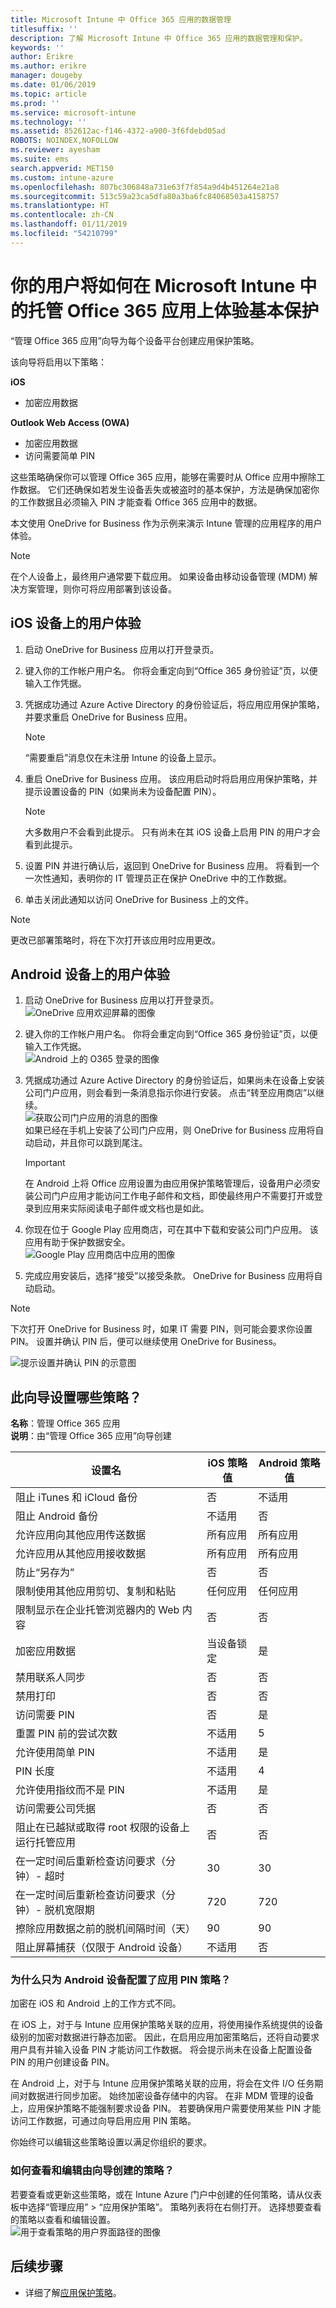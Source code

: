 ```yaml
---
title: Microsoft Intune 中 Office 365 应用的数据管理
titlesuffix: ''
description: 了解 Microsoft Intune 中 Office 365 应用的数据管理和保护。
keywords: ''
author: Erikre
ms.author: erikre
manager: dougeby
ms.date: 01/06/2019
ms.topic: article
ms.prod: ''
ms.service: microsoft-intune
ms.technology: ''
ms.assetid: 852612ac-f146-4372-a900-3f6fdebd05ad
ROBOTS: NOINDEX,NOFOLLOW
ms.reviewer: ayesham
ms.suite: ems
search.appverid: MET150
ms.custom: intune-azure
ms.openlocfilehash: 807bc306848a731e63f7f854a9d4b451264e21a8
ms.sourcegitcommit: 513c59a23ca5dfa80a3ba6fc84068503a4158757
ms.translationtype: HT
ms.contentlocale: zh-CN
ms.lasthandoff: 01/11/2019
ms.locfileid: "54210799"
---
```

# <a name="how-your-users-will-experience-basic-protection-on-managed-office-365-apps-in-microsoft-intune"></a>你的用户将如何在 Microsoft Intune 中的托管 Office 365 应用上体验基本保护

“管理 Office 365 应用”向导为每个设备平台创建应用保护策略。

该向导将启用以下策略：

**iOS**
* 加密应用数据

**Outlook Web Access (OWA)**
* 加密应用数据
* 访问需要简单 PIN

这些策略确保你可以管理 Office 365 应用，能够在需要时从 Office 应用中擦除工作数据。 它们还确保如若发生设备丢失或被盗时的基本保护，方法是确保加密你的工作数据且必须输入 PIN 才能查看 Office 365 应用中的数据。


本文使用 OneDrive for Business 作为示例来演示 Intune 管理的应用程序的用户体验。


>[!NOTE]
>在个人设备上，最终用户通常要下载应用。 如果设备由移动设备管理 (MDM) 解决方案管理，则你可将应用部署到该设备。

## <a name="user-experience-on-an-ios-device"></a>iOS 设备上的用户体验

1. 启动 OneDrive for Business 应用以打开登录页。  
2. 键入你的工作帐户用户名。 你将会重定向到“Office 365 身份验证”页，以便输入工作凭据。 
3. 凭据成功通过 Azure Active Directory 的身份验证后，将应用应用保护策略，并要求重启 OneDrive for Business 应用。 

   > [!NOTE]
   > “需要重启”消息仅在未注册 Intune 的设备上显示。

4. 重启 OneDrive for Business 应用。 该应用启动时将启用应用保护策略，并提示设置设备的 PIN（如果尚未为设备配置 PIN）。  

   > [!NOTE]
   > 大多数用户不会看到此提示。 只有尚未在其 iOS 设备上启用 PIN 的用户才会看到此提示。

5. 设置 PIN 并进行确认后，返回到 OneDrive for Business 应用。 将看到一个一次性通知，表明你的 IT 管理员正在保护 OneDrive 中的工作数据。 
6. 单击关闭此通知以访问 OneDrive for Business 上的文件。 

>[!NOTE]
>更改已部署策略时，将在下次打开该应用时应用更改。

## <a name="user-experience-on-an-android-device"></a>Android 设备上的用户体验

1. 启动 OneDrive for Business 应用以打开登录页。  <br/> ![OneDrive 应用欢迎屏幕的图像](./media/onedrive-android-welcome.png)
2. 键入你的工作帐户用户名。 你将会重定向到“Office 365 身份验证”页，以便输入工作凭据。 <br/> ![Android 上的 O365 登录的图像](./media/o365-sign-in-android.png)
3. 凭据成功通过 Azure Active Directory 的身份验证后，如果尚未在设备上安装公司门户应用，则会看到一条消息指示你进行安装。 点击“转至应用商店”以继续。 <br/> ![获取公司门户应用的消息的图像](./media/get-company-portal-android.png) <br/>如果已经在手机上安装了公司门户应用，则 OneDrive for Business 应用将自动启动，并且你可以跳到尾注。   

   > [!IMPORTANT]
   > 在 Android 上将 Office 应用设置为由应用保护策略管理后，设备用户必须安装公司门户应用才能访问工作电子邮件和文档，即使最终用户不需要打开或登录到应用来实际阅读电子邮件或文档也是如此。

4. 你现在位于 Google Play 应用商店，可在其中下载和安装公司门户应用。 该应用有助于保护数据安全。 <br/> ![Google Play 应用商店中应用的图像](./media/google-play-get-app-android.png)
5. 完成应用安装后，选择“接受”以接受条款。 OneDrive for Business 应用将自动启动。


>[!NOTE]
>下次打开 OneDrive for Business 时，如果 IT 需要 PIN，则可能会要求你设置 PIN。 设置并确认 PIN 后，便可以继续使用 OneDrive for Business。

![提示设置并确认 PIN 的示意图](./media/pin-prompt-android.png)


<!--- Original steps: 6. The next time you open OneDrive for Business, you may be asked to set a PIN, if your IT requires one to use the OneDrive for Business app. ART 7. After you set and confirm the PIN, you can continue on to OneDrive for Business. -->

## <a name="what-policies-does-this-wizard-set"></a>此向导设置哪些策略？

**名称**：管理 Office 365 应用<br>
**说明**：由“管理 Office 365 应用”向导创建

| 设置名 | iOS 策略值 | Android 策略值 |
|------------------------------------------------------------------------|-----------------------|----------------------|
| 阻止 iTunes 和 iCloud 备份 | 否 | 不适用 |
| 阻止 Android 备份 | 不适用 | 否 |
| 允许应用向其他应用传送数据 | 所有应用 | 所有应用 |
| 允许应用从其他应用接收数据 | 所有应用 | 所有应用 |
| 防止“另存为” | 否 | 否 |
| 限制使用其他应用剪切、复制和粘贴 | 任何应用 | 任何应用 |
| 限制显示在企业托管浏览器内的 Web 内容 | 否 | 否 |
| 加密应用数据 | 当设备锁定 | 是 |
| 禁用联系人同步 | 否 | 否 |
| 禁用打印 | 否 | 否 |
| 访问需要 PIN | 否 | 是 |
| 重置 PIN 前的尝试次数 | 不适用 | 5 |
| 允许使用简单 PIN | 不适用 | 是 |
| PIN 长度 | 不适用 | 4 |
| 允许使用指纹而不是 PIN | 不适用 | 是 |
| 访问需要公司凭据 | 否 | 否 |
| 阻止在已越狱或取得 root 权限的设备上运行托管应用 | 否 | 否 |
| 在一定时间后重新检查访问要求（分钟）- 超时 | 30 | 30 |
| 在一定时间后重新检查访问要求（分钟）- 脱机宽限期 | 720 | 720 |
| 擦除应用数据之前的脱机间隔时间（天） | 90 | 90 |
| 阻止屏幕捕获（仅限于 Android 设备） | 不适用 | 否 |

### <a name="why-is-an-app-pin-policy-only-configured-for-android-devices"></a>为什么只为 Android 设备配置了应用 PIN 策略？
加密在 iOS 和 Android 上的工作方式不同。

在 iOS 上，对于与 Intune 应用保护策略关联的应用，将使用操作系统提供的设备级别的加密对数据进行静态加密。 因此，在启用应用加密策略后，还将自动要求用户具有并输入设备 PIN 才能访问工作数据。 将会提示尚未在设备上配置设备 PIN 的用户创建设备 PIN。

在 Android 上，对于与 Intune 应用保护策略关联的应用，将会在文件 I/O 任务期间对数据进行同步加密。 始终加密设备存储中的内容。 在非 MDM 管理的设备上，应用保护策略不能强制要求设备 PIN。 若要确保用户需要使用某些 PIN 才能访问工作数据，可通过向导启用应用 PIN 策略。

你始终可以编辑这些策略设置以满足你组织的要求。

### <a name="how-can-i-view-and-edit-the-policies-created-by-the-wizard"></a>如何查看和编辑由向导创建的策略？
若要查看或更新这些策略，或在 Intune Azure 门户中创建的任何策略，请从仪表板中选择“管理应用” > “应用保护策略”。 策略列表将在右侧打开。 选择想要查看的策略以查看和编辑设置。 <br/>
![用于查看策略的用户界面路径的图像](./media/image-for-faq.png)

## <a name="next-steps"></a>后续步骤
- 详细了解[应用保护策略](app-protection-policy.md)。

